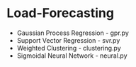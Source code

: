 # Load-Forecasting



* Gaussian Process Regression - gpr.py
* Support Vector Regression - svr.py
* Weighted Clustering - clustering.py
* Sigmoidal Neural Network - neural.py

